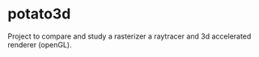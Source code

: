 # potato3d
Project to compare and study a rasterizer a raytracer and 3d accelerated renderer (openGL).
